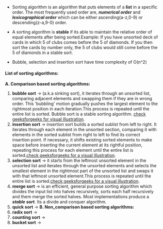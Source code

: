 - Sorting algorithm is an algorithm that puts elements of a **list** in a specific order. The most frequently used order are, ***numerical order*** and ***lexicographical order*** which can be either ascending(a-z,0-9) or descending(z-a,9-0) order.

- A sorting algorithm is **stable** if its able to maintain the relative order of equal elements after being sorted.Example: If you have unsorted deck of cards in which 5 of clubs comes before the 5 of diamonds. If you then sort the cards by number only, the 5 of clubs would still come before the 5 of diamonds in a stable sort.

- Bubble, selection and insertion sort have time complexity of O(n^2)

#### List of sorting algorithms:
**A. Comparison based sorting algorithms:**
   1. **bubble sort** -> (a.k.a sinking sort), it iterates through an unsorted list, comparing adjacent elements and swapping them if they are in wrong order. This 'bubbling' motion gradually pushes the largest element to the rightmost position in each iteration.This process is repeated until the entire list is sorted. Bubble sort is a stable sorting algorithm. [check geeksforgeeks for visual illustration](https://www.geeksforgeeks.org/bubble-sort/).
   2. **insertion sort** ->  insertion sort builds a sorted sublist from left to right. It iterates through each element in the unsorted section, comparing it with elements in the sorted sublist from right to left to find its correct insertion point. If necessary, it shifts existing sorted elements to make space before inserting the current element at its rightful position, repeating this process for each element until the entire list is sorted.[check geeksforgeeks for a visual illustration](https://www.geeksforgeeks.org/insertion-sort/).
   3. **selection sort** -> it starts from the leftmost unsorted element in the unsorted list and iterates through the unsorted elements and selects the smallest element in the rightmost part of the unsorted list and swaps it with that leftmost unsorted element.This process is repeated until the entire list is sorted.[check geeksforgeeks for a visual illustration](https://www.geeksforgeeks.org/selection-sort/).
   4. **merge sort** -> is an efficient, general purpose sorting algorithm which divides the input list into halves recursively, sorts each half recursively and them merge the sorted halves. Most implementations produce a ***stable sort***. Its a divide and conquer algorithm.
   5. **quick sort** -> 
**B. Non_comparison based sorting algorithms:**
   1. **radix sort** ->
   2. **counting sort** ->
   3. **bucket sort** ->

